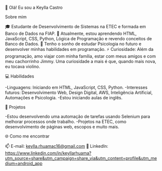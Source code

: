 👋 Olá! Eu sou a Keylla Castro

Sobre mim

🎓 Estudante de Desenvolvimento de Sistemas na ETEC e formada em Banco de Dados na FIAP.
🌱 Atualmente, estou aprendendo HTML, JavaScript, CSS, Python, Lógica de Programação e revendo conceitos de Banco de Dados.
💭 Tenho o sonho de estudar Psicologia no futuro e desenvolver minhas habilidades em programação.
⚡ Curiosidade: Além da programação, amo viajar com minha família, estar com meus amigos e com meu cachorrinho Jimmy. Uma curiosidade a mais é que, quando mais nova, eu tocava violino.

💻 Habilidades

-Linguagens: Iniciando em HTML, JavaScript, CSS, Python.
-Interesses futuros: Desenvolvimento Web, Design Digital, AWS, Inteligência Artificial, Automações e Psicologia.
-Estou iniciando aulas de inglês.

🚀 Projetos

-Estou desenvolvendo uma automação de tarefas usando Selenium para melhorar processos onde trabalho.
-Projetos na ETEC, como desenvolvimento de páginas web, escopos e muito mais.

🌐 Como me encontrar

📫 E-mail: keylla.rhuamac16@gmail.com
💼 LinkedIn: https://www.linkedin.com/in/keyllarhuama?utm_source=share&utm_campaign=share_via&utm_content=profile&utm_medium=android_app

 
<!---
KeyllaCastro/KeyllaCastro is a ✨ special ✨ repository because its `README.md` (this file) appears on your GitHub profile.
You can click the Preview link to take a look at your changes.
--->
